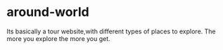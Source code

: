 # around-world
Its basically a tour website,with different types of places to explore.
The more you explore the more you get.
